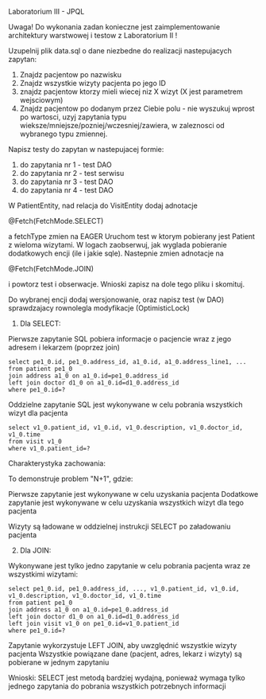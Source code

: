 ﻿Laboratorium III - JPQL

Uwaga! Do wykonania zadan konieczne jest zaimplementowanie architektury warstwowej i testow z Laboratorium II !

Uzupelnij plik data.sql o dane niezbedne do realizacji nastepujacych zapytan:
1. Znajdz pacjentow po nazwisku
2. Znajdz wszystkie wizyty pacjenta po jego ID
3. znajdz pacjentow ktorzy mieli wiecej niz X wizyt (X jest parametrem wejsciowym)
4. Znajdz pacjentow po dodanym przez Ciebie polu - nie wyszukuj wprost po wartosci, uzyj zapytania typu wieksze/mniejsze/pozniej/wczesniej/zawiera, w zaleznosci od wybranego typu zmiennej.

Napisz testy do zapytan w nastepujacej formie:
1. do zapytania nr 1  - test DAO
2. do zapytania nr 2 - test serwisu
3. do zapytania nr 3 - test DAO
4. do zapytania nr 4 - test DAO

W PatientEntity, nad relacja do VisitEntity dodaj adnotacje

@Fetch(FetchMode.SELECT)

a fetchType zmien na EAGER
Uruchom test w ktorym pobierany jest Patient z wieloma wizytami. W logach zaobserwuj, jak wyglada pobieranie dodatkowych encji (ile i jakie sqle).
Nastepnie zmien adnotacje na

@Fetch(FetchMode.JOIN)

i powtorz test i obserwacje. Wnioski zapisz na dole tego pliku i skomituj.

Do wybranej encji dodaj wersjonowanie, oraz napisz test (w DAO) sprawdzajacy rownolegla modyfikacje (OptimisticLock)




1. Dla SELECT:

Pierwsze zapytanie SQL pobiera informacje o pacjencie wraz z jego adresem i lekarzem (poprzez join)


    select pe1_0.id, pe1_0.address_id, a1_0.id, a1_0.address_line1, ...
    from patient pe1_0
    join address a1_0 on a1_0.id=pe1_0.address_id
    left join doctor d1_0 on a1_0.id=d1_0.address_id
    where pe1_0.id=?


Oddzielne zapytanie SQL jest wykonywane w celu pobrania wszystkich wizyt dla pacjenta

    
    select v1_0.patient_id, v1_0.id, v1_0.description, v1_0.doctor_id, v1_0.time
    from visit v1_0
    where v1_0.patient_id=?

Charakterystyka zachowania:

To demonstruje problem "N+1", gdzie:

Pierwsze zapytanie jest wykonywane w celu uzyskania pacjenta
Dodatkowe zapytanie jest wykonywane w celu uzyskania wszystkich wizyt dla tego pacjenta

Wizyty są ładowane w oddzielnej instrukcji SELECT po załadowaniu pacjenta

2. Dla JOIN:

Wykonywane jest tylko jedno zapytanie w celu pobrania pacjenta wraz ze wszystkimi wizytami:

    select pe1_0.id, pe1_0.address_id, ..., v1_0.patient_id, v1_0.id, v1_0.description, v1_0.doctor_id, v1_0.time
    from patient pe1_0
    join address a1_0 on a1_0.id=pe1_0.address_id
    left join doctor d1_0 on a1_0.id=d1_0.address_id
    left join visit v1_0 on pe1_0.id=v1_0.patient_id
    where pe1_0.id=?

Zapytanie wykorzystuje LEFT JOIN, aby uwzględnić wszystkie wizyty pacjenta
Wszystkie powiązane dane (pacjent, adres, lekarz i wizyty) są pobierane w jednym zapytaniu


Wnioski: SELECT jest metodą bardziej wydajną, ponieważ wymaga tylko jednego zapytania do pobrania wszystkich potrzebnych informacji